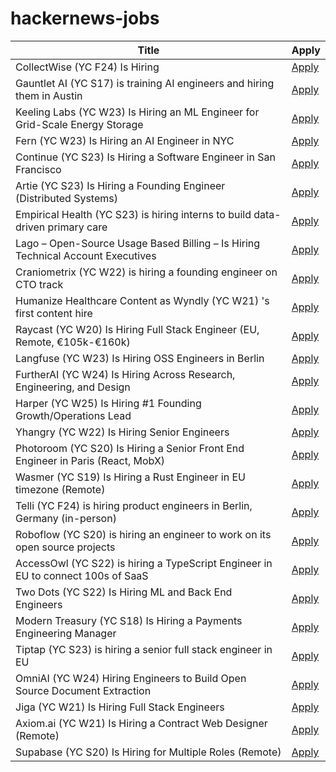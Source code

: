# hackernews-jobs

<!-- table start -->

| Title | Apply |
|-------|-----|
| CollectWise (YC F24) Is Hiring | [Apply](https://www.ycombinator.com/companies/collectwise/jobs/miUmVns-founding-engineer) |
| Gauntlet AI (YC S17) is training AI engineers and hiring them in Austin | [Apply](https://gauntletai.com) |
| Keeling Labs (YC W23) Is Hiring an ML Engineer for Grid-Scale Energy Storage | [Apply](https://www.keelinglabs.com/jobs?ashby_jid=81b48fb8-8176-4529-a38d-8fc736ebe2aa) |
| Fern (YC W23) Is Hiring an AI Engineer in NYC | [Apply](https://www.ycombinator.com/companies/fern/jobs/bEL3MoW-ai-engineer) |
| Continue (YC S23) Is Hiring a Software Engineer in San Francisco | [Apply](https://www.ycombinator.com/companies/continue/jobs/smcxRnM-software-engineer) |
| Artie (YC S23) Is Hiring a Founding Engineer (Distributed Systems) | [Apply](https://www.ycombinator.com/companies/artie/jobs/Vz704T1-founding-engineer-distributed-systems) |
| Empirical Health (YC S23) is hiring interns to build data-driven primary care | [Apply](https://www.ycombinator.com/companies/empirical-health/jobs/BQlfWbt-software-engineer-intern-summer-2025) |
| Lago – Open-Source Usage Based Billing – Is Hiring Technical Account Executives | [Apply](https://www.ycombinator.com/companies/lago/jobs/gsN3rQG-technical-account-executive) |
| Craniometrix (YC W22) is hiring a founding engineer on CTO track | [Apply](https://www.ycombinator.com/companies/craniometrix/jobs/5Ucqf0Q-founding-full-stack-engineer-cto-track) |
| Humanize Healthcare Content as Wyndly (YC W21) 's first content hire | [Apply](https://app.dover.com/apply/Wyndly/008f0389-988d-4b63-87c1-026b7b20c6fa/?rs=76643084) |
| Raycast (YC W20) Is Hiring Full Stack Engineer (EU, Remote, €105k-€160k) | [Apply](https://www.raycast.com/jobs/software-engineer-full-stack) |
| Langfuse (YC W23) Is Hiring OSS Engineers in Berlin | [Apply](https://github.com/langfuse/langfuse/blob/main/careers) |
| FurtherAI (YC W24) Is Hiring Across Research, Engineering, and Design | [Apply](https://www.ycombinator.com/companies/furtherai/jobs) |
| Harper (YC W25) Is Hiring #1 Founding Growth/Operations Lead | [Apply](https://www.ycombinator.com/companies/harper/jobs/VUe2K9r-founding-operations-lead) |
| Yhangry (YC W22) Is Hiring Senior Engineers | [Apply](https://www.ycombinator.com/companies/yhangry/jobs/JiN1myL-senior-full-stack-engineer) |
| Photoroom (YC S20) Is Hiring a Senior Front End Engineer in Paris (React, MobX) | [Apply](https://jobs.ashbyhq.com/photoroom/81de4c1e-f4ee-4c14-a196-6e869fa6b320) |
| Wasmer (YC S19) Is Hiring a Rust Engineer in EU timezone (Remote) | [Apply](https://www.workatastartup.com/jobs/41643) |
| Telli (YC F24) is hiring product engineers in Berlin, Germany (in-person) | [Apply](https://www.ycombinator.com/companies/telli/jobs/J1YREmZ-product-engineer) |
| Roboflow (YC S20) is hiring an engineer to work on its open source projects | [Apply](https://www.ycombinator.com/companies/roboflow/jobs/cHrnmMH-open-source-software-engineer) |
| AccessOwl (YC S22) is hiring a TypeScript Engineer in EU to connect 100s of SaaS | [Apply](https://www.ycombinator.com/companies/accessowl/jobs/cziclTH-senior-software-engineer-typescript-focus) |
| Two Dots (YC S22) Is Hiring ML and Back End Engineers | [Apply](https://www.ycombinator.com/companies/two-dots/jobs/97PTcHT-machine-learning-engineer) |
| Modern Treasury (YC S18) Is Hiring a Payments Engineering Manager | [Apply](https://jobs.ashbyhq.com/moderntreasury/3bf0ac98-f9c4-47a0-b883-252db467fb6e?utm_source=yYPEbOqnBd) |
| Tiptap (YC S23) is hiring a senior full stack engineer in EU | [Apply](https://www.ycombinator.com/companies/tiptap/jobs/ZJhpyYA-senior-full-stack-engineer) |
| OmniAI (YC W24) Hiring Engineers to Build Open Source Document Extraction | [Apply](https://www.ycombinator.com/companies/omniai/jobs/LG5jeP2-full-stack-engineer) |
| Jiga (YC W21) Is Hiring Full Stack Engineers | [Apply](https://www.ycombinator.com/companies/jiga/jobs/KMtdgpo-remote-full-stack-engineer-react-node-mongo) |
| Axiom.ai (YC W21) Is Hiring a Contract Web Designer (Remote) | [Apply](https://www.ycombinator.com/companies/axiom-ai/jobs/DckIVG6-contract-web-designer) |
| Supabase (YC S20) Is Hiring for Multiple Roles (Remote) | [Apply](https://supabase.com/careers) |

<!-- table end -->
